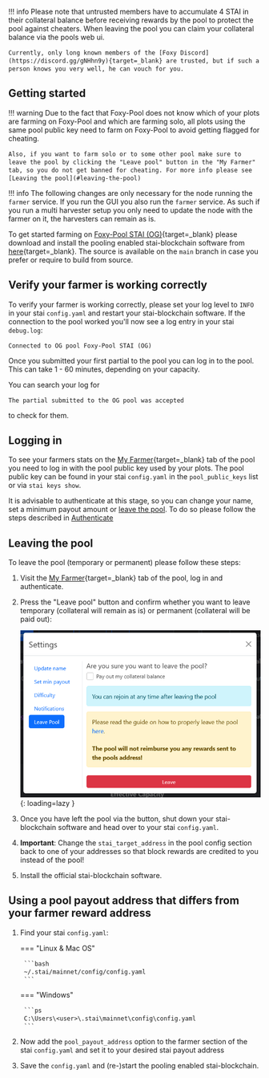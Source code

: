 !!! info
    Please note that untrusted members have to accumulate 4 STAI in their collateral balance before receiving rewards by the pool to protect the pool against cheaters. When leaving the pool you can claim your collateral balance via the pools web ui.

    Currently, only long known members of the [Foxy Discord](https://discord.gg/gNHhn9y){target=_blank} are trusted, but if such a person knows you very well, he can vouch for you.

## Getting started

!!! warning
    Due to the fact that Foxy-Pool does not know which of your plots are farming on Foxy-Pool and which are farming solo, all plots using the same pool public key need to farm on Foxy-Pool to avoid getting flagged for cheating.

    Also, if you want to farm solo or to some other pool make sure to leave the pool by clicking the "Leave pool" button in the "My Farmer" tab, so you do not get banned for cheating. For more info please see [Leaving the pool](#leaving-the-pool)

!!! info
    The following changes are only necessary for the node running the `farmer` service. If you run the GUI you also run the `farmer` service. As such if you run a multi harvester setup you only need to update the node with the farmer on it, the harvesters can remain as is.

To get started farming on [Foxy-Pool STAI (OG)](https://stai-og.foxypool.io){target=_blank} please download and install the pooling enabled stai-blockchain software from [here](https://github.com/foxypool/stai-blockchain/releases/latest){target=_blank}. The source is available on the `main` branch in case you prefer or require to build from source.

## Verify your farmer is working correctly

To verify your farmer is working correctly, please set your log level to `INFO` in your stai `config.yaml` and restart your stai-blockchain software.
If the connection to the pool worked you'll now see a log entry in your stai `debug.log`:
```
Connected to OG pool Foxy-Pool STAI (OG)
```

Once you submitted your first partial to the pool you can log in to the pool. This can take 1 - 60 minutes, depending on your capacity.

You can search your log for
```
The partial submitted to the OG pool was accepted
```
to check for them.

## Logging in

To see your farmers stats on the [My Farmer](https://stai-og.foxypool.io/my-farmer){target=_blank} tab of the pool you need to log in with the pool public key used by your plots. The pool public key can be found in your stai `config.yaml` in the `pool_public_keys` list or via `stai keys show`.

It is advisable to authenticate at this stage, so you can change your name, set a minimum payout amount or [leave the pool](#leaving-the-pool). To do so please follow the steps described in [Authenticate](authenticate.md)

## Leaving the pool

To leave the pool (temporary or permanent) please follow these steps:

1. Visit the [My Farmer](https://stai-og.foxypool.io/my-farmer){target=_blank} tab of the pool, log in and authenticate.
2. Press the "Leave pool" button and confirm whether you want to leave temporary (collateral will remain as is) or permanent (collateral will be paid out):

    ![leave pool](../../../../assets/img/getting-started/leave-chia-pool.png){: loading=lazy }

3. Once you have left the pool via the button, shut down your stai-blockchain software and head over to your stai `config.yaml`.
4. **Important**: Change the `stai_target_address` in the pool config section back to one of your addresses so that block rewards are credited to you instead of the pool!
5. Install the official stai-blockchain software.

## Using a pool payout address that differs from your farmer reward address

1. Find your stai `config.yaml`:
   
    === "Linux & Mac OS"

        ```bash
        ~/.stai/mainnet/config/config.yaml
        ```
   
    === "Windows"

        ```ps
        C:\Users\<user>\.stai\mainnet\config\config.yaml
        ```

2. Now add the `pool_payout_address` option to the farmer section of the stai `config.yaml` and set it to your desired stai payout address

3. Save the `config.yaml` and (re-)start the pooling enabled stai-blockchain.

